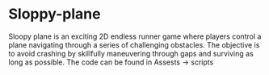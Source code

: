 # Sloppy-plane
Sloopy plane is an exciting 2D endless runner game where players control a plane navigating through a series of challenging obstacles. The objective is to avoid crashing by skillfully maneuvering through gaps and surviving as long as possible. 
The code can be found in Assests -> scripts


